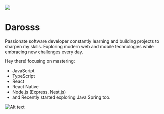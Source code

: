 ![](https://komarev.com/ghpvc/?username=Darosss&color=yellow)
# Darosss 

Passionate software developer constantly learning and building projects to sharpen my skills. Exploring modern web and mobile technologies while embracing new challenges every day.



 Hey there! focusing on mastering:
- JavaScript
- TypeScript
- React
- React Native
- Node.js (Express, Nest.js)
- and Recently started exploring Java Spring too.

![Alt text](https://github-readme-stats.vercel.app/api/top-langs?username=darosss&show_icons=true&locale=en&layout=compact&theme=chartreuse-dark)
